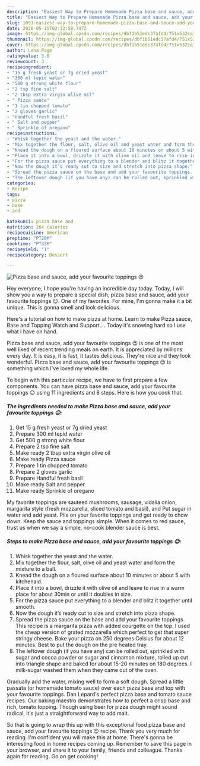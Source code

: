 ```yaml
---
description: "Easiest Way to Prepare Homemade Pizza base and sauce, add your favourite toppings 😉"
title: "Easiest Way to Prepare Homemade Pizza base and sauce, add your favourite toppings 😉"
slug: 1091-easiest-way-to-prepare-homemade-pizza-base-and-sauce-add-your-favourite-toppings
date: 2020-05-15T02:32:58.747Z
image: https://img-global.cpcdn.com/recipes/dbf1b51edc37afd4/751x532cq70/pizza-base-and-sauce-add-your-favourite-toppings-😉-recipe-main-photo.jpg
thumbnail: https://img-global.cpcdn.com/recipes/dbf1b51edc37afd4/751x532cq70/pizza-base-and-sauce-add-your-favourite-toppings-😉-recipe-main-photo.jpg
cover: https://img-global.cpcdn.com/recipes/dbf1b51edc37afd4/751x532cq70/pizza-base-and-sauce-add-your-favourite-toppings-😉-recipe-main-photo.jpg
author: Lena Page
ratingvalue: 3.8
reviewcount: 3
recipeingredient:
- "15 g fresh yeast or 7g dried yeast"
- "300 ml tepid water"
- "500 g strong white flour"
- "2 tsp fine salt"
- "2 tbsp extra virgin olive oil"
- " Pizza sauce"
- "1 tin chopped tomato"
- "2 gloves garlic"
- "Handful fresh basil"
- " Salt and pepper"
- " Sprinkle of oregano"
recipeinstructions:
- "Whisk together the yeast and the water."
- "Mix together the flour, salt, olive oil and yeast water and form the mixture to a ball."
- "Knead the dough on a floured surface about 10 minutes or about 5 with kitchenaid."
- "Place it into a bowl, drizzle it with olive oil and leave to rise in a warm place for about 30min or until it doubles in size."
- "For the pizza sauce put everything to a blender and blitz it together until smooth."
- "Now the dough it’s ready cut to size and stretch into pizza shape."
- "Spread the pizza sauce on the base and add your favourite toppings. This recipe is a margarita pizza with added courgette on the top. I used the cheap version of grated mozzarella which perfect to get that super stringy cheese. Bake your pizza on 250 degrees Celsius for about 12 minutes. Best to put the dough on the pre heated tray."
- "The leftover dough (if you have any) can be rolled out, sprinkled with sugar and cocoa powder or sugar and cinnamon mixture, rolled up cut into triangle shape and baked for about 15-20 minutes on 180 degrees. I milk-sugar washed them when they came out of the oven."
categories:
- Recipe
tags:
- pizza
- base
- and

katakunci: pizza base and 
nutrition: 264 calories
recipecuisine: American
preptime: "PT20M"
cooktime: "PT33M"
recipeyield: "1"
recipecategory: Dessert

---
```



![Pizza base and sauce, add your favourite toppings 😉](https://img-global.cpcdn.com/recipes/dbf1b51edc37afd4/751x532cq70/pizza-base-and-sauce-add-your-favourite-toppings-😉-recipe-main-photo.jpg)

Hey everyone, I hope you're having an incredible day today. Today, I will show you a way to prepare a special dish, pizza base and sauce, add your favourite toppings 😉. One of my favorites. For mine, I'm gonna make it a bit unique. This is gonna smell and look delicious.

Here&#39;s a tutorial on how to make pizza at home. Learn to make Pizza sauce, Base and Topping Watch and Support.. . Today it&#39;s snowing hard so I use what I have on hand.

Pizza base and sauce, add your favourite toppings 😉 is one of the most well liked of recent trending meals on earth. It is appreciated by millions every day. It is easy, it is fast, it tastes delicious. They're nice and they look wonderful. Pizza base and sauce, add your favourite toppings 😉 is something which I've loved my whole life.


To begin with this particular recipe, we have to first prepare a few components. You can have pizza base and sauce, add your favourite toppings 😉 using 11 ingredients and 8 steps. Here is how you cook that.

<!--inarticleads1-->

##### The ingredients needed to make Pizza base and sauce, add your favourite toppings 😉:

1. Get 15 g fresh yeast or 7g dried yeast
1. Prepare 300 ml tepid water
1. Get 500 g strong white flour
1. Prepare 2 tsp fine salt
1. Make ready 2 tbsp extra virgin olive oil
1. Make ready  Pizza sauce
1. Prepare 1 tin chopped tomato
1. Prepare 2 gloves garlic
1. Prepare Handful fresh basil
1. Make ready  Salt and pepper
1. Make ready  Sprinkle of oregano


My favorite toppings are sauteed mushrooms, sausage, vidalia onion, margarita style (fresh mozzarella, sliced tomato and basil), and Put sugar in water and add yeast. Pile on your favorite toppings and get ready to chow down. Keep the sauce and toppings simple. When it comes to red sauce, trust us when we say a simple, no-cook blender sauce is best. 

<!--inarticleads2-->

##### Steps to make Pizza base and sauce, add your favourite toppings 😉:

1. Whisk together the yeast and the water.
1. Mix together the flour, salt, olive oil and yeast water and form the mixture to a ball.
1. Knead the dough on a floured surface about 10 minutes or about 5 with kitchenaid.
1. Place it into a bowl, drizzle it with olive oil and leave to rise in a warm place for about 30min or until it doubles in size.
1. For the pizza sauce put everything to a blender and blitz it together until smooth.
1. Now the dough it’s ready cut to size and stretch into pizza shape.
1. Spread the pizza sauce on the base and add your favourite toppings. This recipe is a margarita pizza with added courgette on the top. I used the cheap version of grated mozzarella which perfect to get that super stringy cheese. Bake your pizza on 250 degrees Celsius for about 12 minutes. Best to put the dough on the pre heated tray.
1. The leftover dough (if you have any) can be rolled out, sprinkled with sugar and cocoa powder or sugar and cinnamon mixture, rolled up cut into triangle shape and baked for about 15-20 minutes on 180 degrees. I milk-sugar washed them when they came out of the oven.


Gradually add the water, mixing well to form a soft dough. Spread a little passata (or homemade tomato sauce) over each pizza base and top with your favourite toppings. Dan Lepard&#39;s perfect pizza base and tomato sauce recipes. Our baking maestro demonstrates how to perfect a crisp base and rich, tomato topping. Though using beer for pizza dough might sound radical, it&#39;s just a straightforward way to add malt. 

So that is going to wrap this up with this exceptional food pizza base and sauce, add your favourite toppings 😉 recipe. Thank you very much for reading. I'm confident you will make this at home. There's gonna be interesting food in home recipes coming up. Remember to save this page in your browser, and share it to your family, friends and colleague. Thanks again for reading. Go on get cooking!
